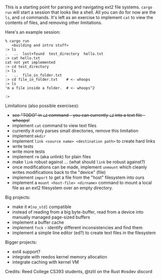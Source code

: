 
This is a starting point for parsing and navigating ext2 file systems.
`cargo run` will start a session that looks like a shell. All you can
do for now are the `ls`, and `cd` commands.
It's left as an exercise to implement `cat` to view the contents of files,
and removing other limitations.

Here's an example session:
```
% cargo run
   <building and intro stuff>
:> ls
.	..	lost+found	test_directory	hello.txt	
:> cat hello.txt
cat not yet implemented
:> cd test_directory
:> ls
.	..	file_in_folder.txt	
:> cd file_in_folder.txt    # <- whoops
:> ls
'm a file inside a folder.  # <- whoops^2
	
:> 
```

Limitations (also possible exercises):

 - ~~see "TODO" in `cd` command - you can currently `cd` into a text file - whoops!~~
 - implement `cat` command to view text files
 - currently it only parses small directories, remove this limitation
 - implement `mkdir`
 - implement `link <source name> <destination path>` to create hard
   links
 - write tests
 - write more tests
 - implement `rm` (aka unlink) for plain files
 - make `link` robust against ... (what should `link` be robust
   against?)
 - once modifications can be made, implement `unmount` which cleanly
   writes modifications back to the "device" (file)
 - implement `import` to get a file from the "host" filesystem into
   ours
 - implement a `mount <host-file> <dirname>` command to mount a local file as an ext2
   filesystem over an empty directory.


Big projects:

 - make it `#[no_std]` compatible
 - instead of reading from a big byte-buffer, read from a device into
   manually managed page-sized buffers
 - implement a buffer cache
 - implement `fsck` - identify different inconsistencies and find them
 - implement a simple line editor (ed?) to create text files in the
   filesystem

Bigger projects:

 - ext4 support?
 - integrate with reedos kernel memory allocation
 - integrate caching with kernel VM

Credits: Reed College CS393 students, @tzlil on the Rust #osdev discord
